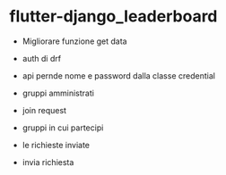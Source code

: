 # flutter-django_leaderboard

- Migliorare funzione get data
- auth di drf
- api pernde nome e password dalla classe credential


- gruppi amministrati
- join request
- gruppi in cui partecipi
- le richieste inviate
- invia richiesta